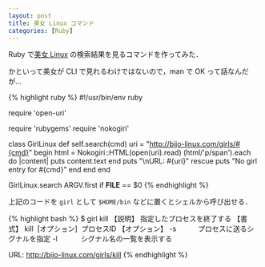 ```yaml
---
layout: post
title: 美女 Linux コマンド
categories: [Ruby]
---
```


Ruby で[美女 Linux](http://bijo-linux.com/) の検索結果を見るコマンドを作ってみた．

かといって美女が CLI で見れるわけではないので，man で OK って話なんだが...

{% highlight ruby %}
#!/usr/bin/env ruby

require 'open-uri'

require 'rubygems'
require 'nokogiri'

class GirlLinux
  def self.search(cmd)
    uri = "http://bijo-linux.com/girls/#{cmd}"
    begin
      html = Nokogiri::HTML(open(uri).read)
      (html/'p/span').each do |content|
        puts content.text
      end
      puts "\nURL: #{uri}"
    rescue
      puts "No girl entry for #{cmd}"
    end
  end
end

GirlLinux.search ARGV.first if __FILE__ == $0
{% endhighlight %}


上記のコードを `girl` として `$HOME/bin` などに置くとシェルから呼び出せる．

{% highlight bash %}
$ girl kill
【説明】
指定したプロセスを終了する
【書式】
kill  [オプション]  プロセスID
【オプション】
-s           プロセスに送るシグナルを指定
-l            シグナル名の一覧を表示する

URL: http://bijo-linux.com/girls/kill
{% endhighlight %}
